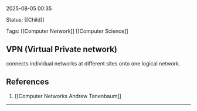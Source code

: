 2025-08-05 00:35

Status: [[Child]]

Tags: [[Computer Network]] [[Computer Science]]

## VPN (Virtual Private network)

connects individual networks at different sites onto one logical network.

## References

1. [[Computer Networks Andrew Tanenbaum]]


---

